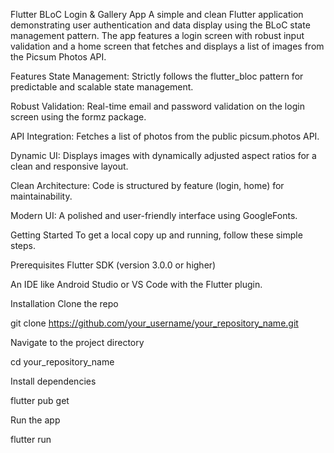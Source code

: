 Flutter BLoC Login & Gallery App
A simple and clean Flutter application demonstrating user authentication and data display using the BLoC state management pattern. The app features a login screen with robust input validation and a home screen that fetches and displays a list of images from the Picsum Photos API.

Features
State Management: Strictly follows the flutter_bloc pattern for predictable and scalable state management.

Robust Validation: Real-time email and password validation on the login screen using the formz package.

API Integration: Fetches a list of photos from the public picsum.photos API.

Dynamic UI: Displays images with dynamically adjusted aspect ratios for a clean and responsive layout.

Clean Architecture: Code is structured by feature (login, home) for maintainability.

Modern UI: A polished and user-friendly interface using GoogleFonts.

Getting Started
To get a local copy up and running, follow these simple steps.

Prerequisites
Flutter SDK (version 3.0.0 or higher)

An IDE like Android Studio or VS Code with the Flutter plugin.

Installation
Clone the repo

git clone https://github.com/your_username/your_repository_name.git

Navigate to the project directory

cd your_repository_name

Install dependencies

flutter pub get

Run the app

flutter run
